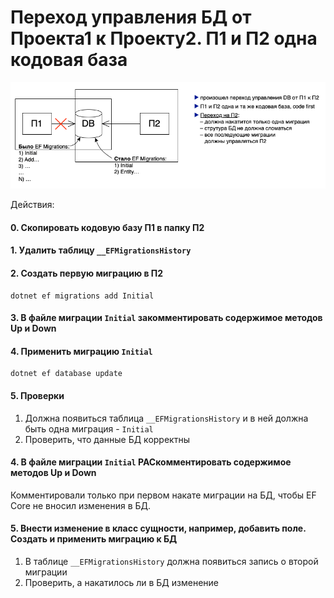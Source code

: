 # Переход управления БД от Проекта1 к Проекту2. П1 и П2 одна кодовая база

<img src="./pic/hard-case_02_switch_from_P1_to_p2.png" alt="isolated" width="650"/>

Действия:

#### 0. Скопировать кодовую базу П1 в папку П2

#### 1. Удалить таблицу `__EFMigrationsHistory`

#### 2. Создать первую миграцию в П2

```shell
dotnet ef migrations add Initial
```

#### 3. В файле миграции `Initial` закомментировать содержимое методов Up и Down

#### 4. Применить миграцию `Initial`

```shell
dotnet ef database update
```

#### 5. Проверки

1. Должна появиться таблица `__EFMigrationsHistory` и в ней должна быть одна миграция - `Initial`
2. Проверить, что данные БД корректны

#### 4. В файле миграции `Initial` РАСкомментировать содержимое методов Up и Down

Комментировали только при первом накате миграции на БД, чтобы EF Core не вносил изменения в БД.

#### 5. Внести изменение в класс сущности, например, добавить поле. Создать и применить миграцию к БД

1. В таблице `__EFMigrationsHistory` должна появиться запись о второй миграции
2. Проверить, а накатилось ли в БД изменение 
